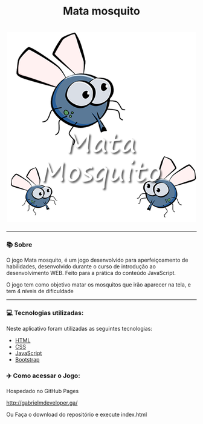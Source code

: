 <h1 align="center">Mata mosquito</h1>
<h1 align="center"><img src="imagens/game.png"></h1>

<hr>

### 📚 Sobre

O jogo Mata mosquito, é um jogo desenvolvido para aperfeiçoamento de habilidades, desenvolvido durante o curso de introdução ao desenvolvimento WEB.
Feito para a prática do conteúdo JavaScript.

O jogo tem como objetivo matar os mosquitos que irão aparecer na tela, e tem 4 níveis de dificuldade

<hr>

### 💻 Tecnologias utilizadas:

Neste aplicativo foram utilizadas as seguintes tecnologias:

- [HTML](https://www.w3schools.com/html/)
- [CSS](https://www.w3schools.com/css/)
- [JavaScript](https://www.w3schools.com/js/)
- [Bootstrap](https://getbootstrap.com/)

### ✈️ Como acessar o Jogo:

Hospedado no GitHub Pages

http://gabrielmdeveloper.ga/

Ou Faça o download do repositório e execute index.html

